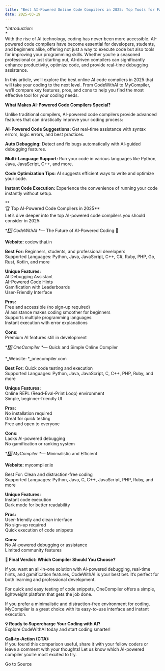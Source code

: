 ```yaml
---
title: "Best AI-Powered Online Code Compilers in 2025: Top Tools for Faster and Smarter Coding"
date: 2025-03-19
---
```


\*_Introduction:  
\*_  
With the rise of AI technology, coding has never been more accessible. AI-powered code compilers have become essential for developers, students, and beginners alike, offering not just a way to execute code but also tools for improving your programming skills. Whether you’re a seasoned professional or just starting out, AI-driven compilers can significantly enhance productivity, optimize code, and provide real-time debugging assistance.

In this article, we’ll explore the best online AI code compilers in 2025 that will take your coding to the next level. From CodeWithAI to MyCompiler, we’ll compare key features, pros, and cons to help you find the most effective tool for your coding needs.

**What Makes AI-Powered Code Compilers Special?**

Unlike traditional compilers, AI-powered code compilers provide advanced features that can drastically improve your coding process:

**AI-Powered Code Suggestions:** Get real-time assistance with syntax errors, logic errors, and best practices.

**Auto Debugging:** Detect and fix bugs automatically with AI-guided debugging features.

**Multi-Language Support:** Run your code in various languages like Python, Java, JavaScript, C++, and more.

**Code Optimization Tips:** AI suggests efficient ways to write and optimize your code.

**Instant Code Execution:** Experience the convenience of running your code instantly without setup.

\*\*  
🏆 Top AI-Powered Code Compilers in 2025\*\*  
Let’s dive deeper into the top AI-powered code compilers you should consider in 2025:

\*_1️⃣ CodeWithAI \*_— The Future of AI-Powered Coding 🚀

**Website:** codewithai.in

**Best For:** Beginners, students, and professional developers  
Supported Languages: Python, Java, JavaScript, C++, C#, Ruby, PHP, Go, Rust, Kotlin, and more

**Unique Features:**  
AI Debugging Assistant  
AI-Powered Code Hints  
Gamification with Leaderboards  
User-Friendly Interface

**Pros:**  
Free and accessible (no sign-up required)  
AI assistance makes coding smoother for beginners  
Supports multiple programming languages  
Instant execution with error explanations

**Cons:**  
Premium AI features still in development

\*_2️⃣ OneCompiler \*_— Quick and Simple Online Compiler

\*_Website: \*_onecompiler.com

**Best For:** Quick code testing and execution  
Supported Languages: Python, Java, JavaScript, C, C++, PHP, Ruby, and more

**Unique Features:**  
Online REPL (Read-Eval-Print Loop) environment  
Simple, beginner-friendly UI

**Pros:**  
No installation required  
Great for quick testing  
Free and open to everyone

**Cons:**  
Lacks AI-powered debugging  
No gamification or ranking system

\*_3️⃣ MyCompiler \*_— Minimalistic and Efficient

**Website:** mycompiler.io

Best For: Clean and distraction-free coding  
Supported Languages: Python, Java, C, C++, JavaScript, PHP, Ruby, and more

**Unique Features:**  
Instant code execution  
Dark mode for better readability

**Pros:**  
User-friendly and clean interface  
No sign-up required  
Quick execution of code snippets

**Cons:**  
No AI-powered debugging or assistance  
Limited community features

**🎯 Final Verdict: Which Compiler Should You Choose?**

If you want an all-in-one solution with AI-powered debugging, real-time hints, and gamification features, CodeWithAI is your best bet. It’s perfect for both learning and professional development.

For quick and easy testing of code snippets, OneCompiler offers a simple, lightweight platform that gets the job done.

If you prefer a minimalistic and distraction-free environment for coding, MyCompiler is a great choice with its easy-to-use interface and instant execution.

**💡 Ready to Supercharge Your Coding with AI?**  
Explore CodeWithAI today and start coding smarter!

**Call-to-Action (CTA):**  
If you found this comparison useful, share it with your fellow coders or leave a comment with your thoughts! Let us know which AI-powered compiler you’re most excited to try.

Go to Source
